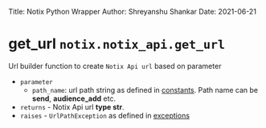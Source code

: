 Title: Notix Python Wrapper
Author: Shreyanshu Shankar
Date: 2021-06-21
# get_url `notix.notix_api.get_url`

Url builder function to create `Notix Api url` based on parameter

* `parameter`
    * `path_name`: url path string as defined in [constants](../../constants/constant/). Path name can be **send**, **audience_add** etc.
* `returns` - Notix Api url **type str**.
* `raises` - `UrlPathException` as defined in [exceptions](../../exceptions/exceptions/)
